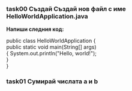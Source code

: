 ### task00 Създай Създай нов файл с име HelloWorldApplication.java
  **Напиши следния код:**

public class HelloWorldApplication {<br/>
    public static void main(String[] args) <br/>
    {
     System.out.println("Hello, world!");<br/> 
    } <br/>
}

### task01 Сумирай числата a и b
